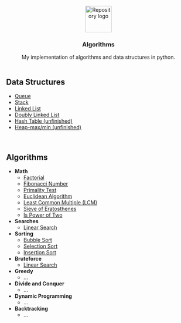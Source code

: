 <p align="center">
    <img src="branding/logo.png" alt="Repository logo" width="72" height="72">
</p>

<h3 align="center">Algorithms</h3>

<p align="center">
  My implementation of algorithms and data structures in python.
  <br>
  <br>
</p>

## Data Structures

- [Queue](./data-structures/queue.py)  
- [Stack](./data-structures/stack.py)
- [Linked List](./data-structures/linked-list.py)
- [Doubly Linked List](./data-structures/doubly-linked-list.py)
- [Hash Table (unfinished)](./data-structures/hash-table.py)
- [Heap-max/min (unfinished)](./data-structures/heap.py)

<br>

## Algorithms

- **Math**
  - [Factorial](./math/factorial.py)
  - [Fibonacci Number](./math/fibonacci.py)
  - [Primality Test](./math/prime.py)
  - [Euclidean Algorithm](./math/gcd.py)
  - [Least Common Multiple (LCM)](./math/lcm.py)
  - [Sieve of Eratosthenes](./math/sieve_of_erat.py)
  - [Is Power of Two](./math/power_of_two.py)
- **Searches**
  - [Linear Search](./search/linear_search.py)
- **Sorting**
  - [Bubble Sort](./sort/bubble_sort.py)
  - [Selection Sort](./sort/selection_sort.py)
  - [Insertion Sort](./sort/insertion_sort.py)
- **Bruteforce**
  - [Linear Search](./search/linear_search.py)
- **Greedy**
  - ...
- **Divide and Conquer**
  - ...
- **Dynamic Programming**
  - ...
- **Backtracking**
  - ...
